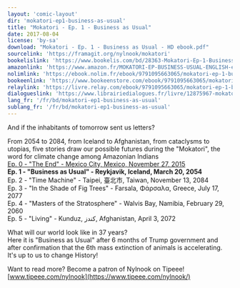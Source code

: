 ```yaml
---
layout: 'comic-layout'
dir: 'mokatori-ep1-business-as-usual'
title: "Mokatori - Ep. 1 - Business as Usual"
date: 2017-08-04
license: 'by-sa'
download: "Mokatori - Ep. 1 - Business as Usual - HD ebook.pdf"
sourcelink: 'https://framagit.org/nylnook/mokatori'
bookelislink: 'https://www.bookelis.com/bd/28363-Mokatori-Ep-1-Business-as-Usual-English-.html'
amazonlink: 'https://www.amazon.fr/MOKATORI-EP-BUSINESS-USUAL-ENGLISH-ebook/dp/B074KBPNHN/'
nolimlink: 'https://ebook.nolim.fr/ebook/9791095663065/mokatori-ep-1-business-as-usual-english--nylnook'
bookeenlink: 'https://www.bookeenstore.com/ebook/9791095663065/mokatori-ep-1-business-as-usual-english--nylnook'
relaylink: 'https://livre.relay.com/ebook/9791095663065/mokatori-ep-1-business-as-usual-english--nylnook'
dialogueslink: 'https://www.librairiedialogues.fr/livre/12875967-mokatori-ep-1-business-as-usual-english--nylnook-nylnook'
lang_fr: '/fr/bd/mokatori-ep1-business-as-usual'
sublang_fr: '/fr/bd/mokatori-ep1-business-as-usual'
---
```


And if the inhabitants of tomorrow sent us letters?

From 2054 to 2084, from Iceland to Afghanistan, from cataclysms to utopias, five stories draw our possible futures during the "Mokatori", the word for climate change among Amazonian Indians  
[Ep. 0 - "The End" - Mexico City, Mexico, November 27, 2015](/en/comics/mokatori-ep0-the-end)   
**Ep. 1 - "Business as Usual" - Reykjavik, Iceland, March 20, 2054**   
Ep. 2 - "Time Machine" - Taipei, 臺北市, Taiwan, November 13, 2084  
Ep. 3 - "In the Shade of Fig Trees" - Farsala, Φάρσαλα, Greece, July 17, 2077   
Ep. 4 - "Masters of the Stratosphere" - Walvis Bay, Namibia, February 29, 2060  
Ep. 5 - "Living" - Kunduz, کندز, Afghanistan, April 3, 2072   

What will our world look like in 37 years?   
Here it is "Business as Usual" after 6 months of Trump government and after confirmation that the 6th mass extinction of animals is accelerating.    
It's up to us to change History!

Want to read more?
Become a patron of Nylnook on Tipeee!
[www.tipeee.com/nylnook](https://www.tipeee.com/nylnook/)
